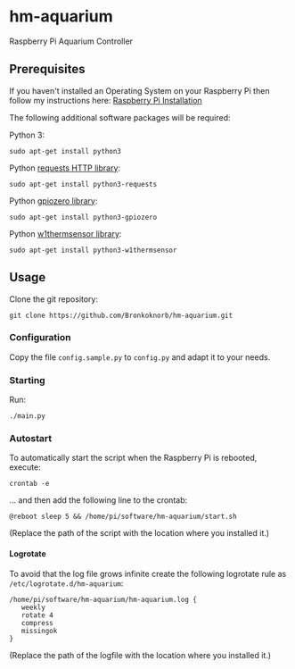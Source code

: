 # hm-aquarium
Raspberry Pi Aquarium Controller

## Prerequisites

If you haven't installed an Operating System on your Raspberry Pi then follow my instructions here: [Raspberry Pi Installation](https://github.com/oh-balcony/oh-balcony.github.io/wiki/Raspberry-Pi-Installation)

The following additional software packages will be required:

Python 3:

    sudo apt-get install python3
    
Python [requests HTTP library](http://docs.python-requests.org):

    sudo apt-get install python3-requests

Python [gpiozero library](http://gpiozero.readthedocs.io):

    sudo apt-get install python3-gpiozero
    
Python [w1thermsensor library](https://github.com/timofurrer/w1thermsensor/):

    sudo apt-get install python3-w1thermsensor

## Usage

Clone the git repository:

    git clone https://github.com/Bronkoknorb/hm-aquarium.git

### Configuration

Copy the file `config.sample.py` to `config.py` and adapt it to your needs.

### Starting

Run:

    ./main.py

### Autostart

To automatically start the script when the Raspberry Pi is rebooted, execute:

    crontab -e

... and then add the following line to the crontab:

    @reboot sleep 5 && /home/pi/software/hm-aquarium/start.sh

(Replace the path of the script with the location where you installed it.)

#### Logrotate

To avoid that the log file grows infinite create the following logrotate rule as `/etc/logrotate.d/hm-aquarium`:

```
/home/pi/software/hm-aquarium/hm-aquarium.log {
   weekly
   rotate 4
   compress
   missingok
}
```
(Replace the path of the logfile with the location where you installed it.)
